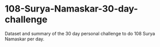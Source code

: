 # 108-Surya-Namaskar-30-day-challenge
Dataset and summary of the 30 day personal challenge to do 108 Surya Namaskar per day.
